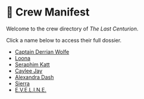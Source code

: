 # 👥 Crew Manifest

Welcome to the crew directory of *The Last Centurion*.

Click a name below to access their full dossier.

- [Captain Derrian Wolfe](./derrian.md)
- [Loona](./loona.md)
- [Seraphim Katt](./seraphim.md)
- [Caylee Jay](./caylee.md)
- [Alexandra Dash](./dash.md)
- [Sierra](./sierra.md)
- [E.V.E.L.I.N.E.](./eve.md)
